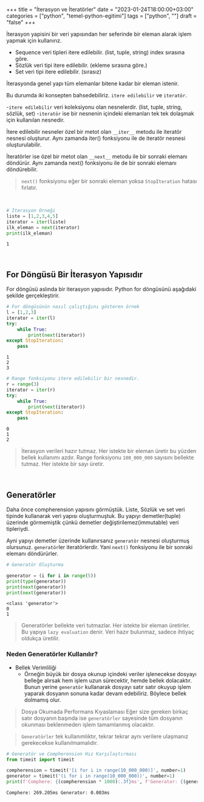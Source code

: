 +++
title = "İterasyon ve İteratörler"
date = "2023-01-24T18:00:00+03:00"
categories = ["python", "temel-python-egitimi"]
tags = ["python", ""]
draft = "false"
+++


İterasyon yapisini bir veri yapısından her seferinde bir eleman alarak işlem yapmak için kullanırız.

- Sequence veri tipleri itere edilebilir. (list, tuple, string) index sırasına göre.
- Sözlük veri tipi itere edilebilir. (ekleme sırasına göre.)
- Set veri tipi itere edilebilir. (sırasız)

İterasyonda genel yapı tüm elemanlar bitene kadar bir eleman istenir.

Bu durumda iki konsepten bahsedebiliriz. `itere edilebilir` ve `iteratör`.

-`itere edilebilir` veri koleksiyonu olan nesnelerdir. (list, tuple, string, sözlük, set)
-`iteratör` ise bir nesnenin içindeki elemanları tek tek dolaşmak için kullanılan nesnedir.

İtere edilebilir nesneler özel bir metot olan `__iter__` metodu ile iteratör nesnesi oluşturur. Aynı zamanda iter() fonksiyonu ile de iteratör nesnesi oluşturulabilir.

İteratörler ise özel bir metot olan `__next__` metodu ile bir sonraki elemanı döndürür. Aynı zamanda next() fonksiyonu ile de bir sonraki elemanı döndürebilir.

> `next()` fonksiyonu eğer bir sonraki eleman yoksa `StopIteration` hatası fırlatır.

&nbsp;


```python
# İterasyon Örneği
liste = [1,2,3,4,5]
iterator = iter(liste)
ilk_eleman = next(iterator)
print(ilk_eleman)
```

    1


&nbsp;
## For Döngüsü Bir İterasyon Yapısıdır

For döngüsü aslında bir iterasyon yapısıdır. Python for döngüsünü aşağıdaki şekilde gerçekleştirir.


```python
# For döngüsünün nasıl çalıştığını gösteren örnek
l = [1,2,3]
iterator = iter(l)
try:    
    while True:
        print(next(iterator))
except StopIteration:
    pass
```

    1
    2
    3



```python
# Range fonksiyonu itere edilebilir bir nesnedir.
r = range(3)
iterator = iter(r)
try:
    while True:
        print(next(iterator))
except StopIteration:
    pass
```

    0
    1
    2


> İterasyon verileri hazır tutmaz. Her istekte bir eleman üretir bu yüzden bellek kullanımı azdır. Range fonksiyonu `100_000_000` sayısını bellekte tutmaz. Her istekte bir sayı üretir.

&nbsp;

## Generatörler

Daha önce compherension yapısını görmüştük. Liste, Sözlük ve set veri tipinde kullanarak veri yapısı oluşturmuştuk.
Bu yapıyı demetler(tuple) üzerinde görmemiştik çünkü demetler değiştirilemez(immutable) veri tipleriydi.  

Ayni yapıyı demetler üzerinde kullanırsanız `generatör` nesnesi oluşturmuş olursunuz.
`generatör`ler iteratörlerdir. Yani `next()` fonksiyonu ile bir sonraki elemanı döndürürler.


```python
# Generatör Oluşturma

generator = (i for i in range(5))
print(type(generator))
print(next(generator))
print(next(generator))
```

    <class 'generator'>
    0
    1


> Generatörler bellekte veri tutmazlar. Her istekte bir eleman üretirler. Bu yapıya `lazy evaluation` denir.
Veri hazır bulunmaz, sadece ihtiyaç oldukça üretilir.

### Neden Generatörler Kullanılır?

- Bellek Verimliliği
    - Örneğin büyük bir dosya okunup içindeki veriler işlenecekse dosyayı belleğe alırsak hem işlem uzun sürecektir, hemde bellek dolacaktır. Bunun yerine `generatör` kullanarak dosyayı satır satır okuyup işlem yaparak dosyanın sonuna kadar devam edebiliriz. Böylece bellek dolmamış olur.

> Dosya Okumada Performans Kıyaslaması
    Eğer size gereken birkaç satır dosyanın başında ise `generatörler` sayesinde tüm dosyanın okunması beklenmeden işlem tamamlanmış olacaktır.

> `Generatörler` tek kullanımlıktır, tekrar tekrar aynı verilere ulaşmanız gerekecekse kullanılmamalıdır.


```python
# Generatör ve Compherension Hız Karşılaştırması
from timeit import timeit

compherension = timeit('[i for i in range(10_000_000)]', number=1)
generator = timeit('(i for i in range(10_000_000))', number=1)
print(f'Comphere: {(compherension * 1000):.3f}ms', f'Generator: {(generator * 1000):.3f}ms')
```

    Comphere: 269.205ms Generator: 0.003ms

